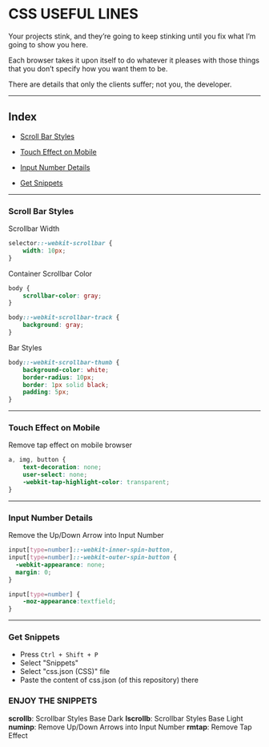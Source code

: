 <h1>CSS USEFUL LINES</h1>

Your projects stink, and they’re going to keep stinking until you fix what I’m going to show you here.

Each browser takes it upon itself to do whatever it pleases with those things that you don’t specify how you want them to be.

There are details that only the clients suffer; not you, the developer.

<hr/>
<h2>Index</h2>

* [Scroll Bar Styles](#scroll)

* [Touch Effect on Mobile](#toucheffect)

* [Input Number Details](#inputnum)

* [Get Snippets](#snippets)

<hr/>
<h3 id="scroll">Scroll Bar Styles</h3>

Scrollbar Width
```css
selector::-webkit-scrollbar {
    width: 10px;
}
```

Container Scrollbar Color
```css   
body {
    scrollbar-color: gray;
}

body::-webkit-scrollbar-track {
    background: gray;
}
```


Bar Styles
```css
body::-webkit-scrollbar-thumb {
    background-color: white; 
    border-radius: 10px; 
    border: 1px solid black; 
    padding: 5px;
}
```

<hr/>
<h3 id="toucheffect">Touch Effect on Mobile</h3>


Remove tap effect on mobile browser
```css
a, img, button {
    text-decoration: none;
    user-select: none;
    -webkit-tap-highlight-color: transparent;
}
```

<hr/>
<h3 id="inputnum">Input Number Details</h3>


Remove the Up/Down Arrow into Input Number
```css
input[type=number]::-webkit-inner-spin-button, 
input[type=number]::-webkit-outer-spin-button { 
  -webkit-appearance: none; 
  margin: 0; 
}

input[type=number] { 
    -moz-appearance:textfield; 
}
```

<hr/>
<h3 id="snippets">Get Snippets</h3>


- Press `Ctrl + Shift + P`
- Select "Snippets"
- Select "css.json (CSS)" file
- Paste the content of css.json (of this repository) there

<h3>ENJOY THE SNIPPETS</h3>
<b>scrollb</b>: Scrollbar Styles Base Dark
<b>lscrollb</b>: Scrollbar Styles Base Light
<b>numinp</b>: Remove Up/Down Arrows into Input Number
<b>rmtap</b>: Remove Tap Effect
